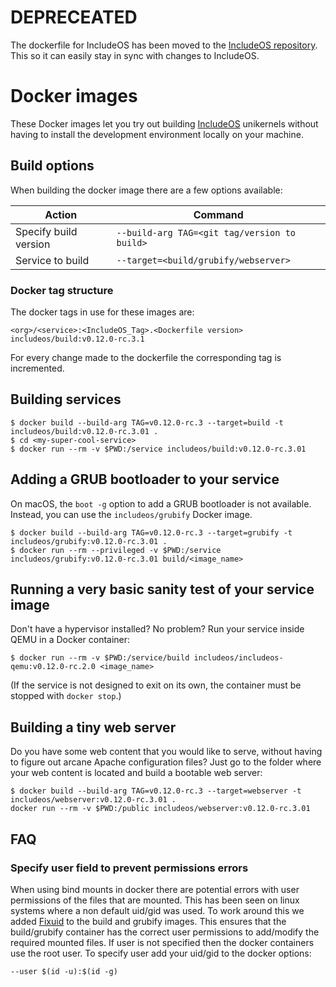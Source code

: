 # DEPRECEATED
The dockerfile for IncludeOS has been moved to the [IncludeOS repository](https://github.com/hioa-cs/IncludeOS). This so it can easily stay in sync with changes to IncludeOS. 

# Docker images

These Docker images let you try out building [IncludeOS](https://github.com/hioa-cs/IncludeOS/) unikernels without having to install the development environment locally on your machine.

## Build options
When building the docker image there are a few options available:

|Action| Command |
|--|--|
|Specify build version| ```--build-arg TAG=<git tag/version to build>``` |
|Service to build|```--target=<build/grubify/webserver>```|

### Docker tag structure
The docker tags in use for these images are:
```
<org>/<service>:<IncludeOS_Tag>.<Dockerfile version>
includeos/build:v0.12.0-rc.3.1
```
For every change made to the dockerfile the corresponding tag is incremented.

## Building services
```
$ docker build --build-arg TAG=v0.12.0-rc.3 --target=build -t includeos/build:v0.12.0-rc.3.01 .
$ cd <my-super-cool-service>
$ docker run --rm -v $PWD:/service includeos/build:v0.12.0-rc.3.01
```

## Adding a GRUB bootloader to your service
On macOS, the `boot -g` option to add a GRUB bootloader is not available. Instead, you can use the `includeos/grubify` Docker image.
```
$ docker build --build-arg TAG=v0.12.0-rc.3 --target=grubify -t includeos/grubify:v0.12.0-rc.3.01 .
$ docker run --rm --privileged -v $PWD:/service includeos/grubify:v0.12.0-rc.3.01 build/<image_name>
```

## Running a very basic sanity test of your service image

Don't have a hypervisor installed? No problem? Run your service inside QEMU in a Docker container:

```
$ docker run --rm -v $PWD:/service/build includeos/includeos-qemu:v0.12.0-rc.2.0 <image_name>
```

(If the service is not designed to exit on its own, the container must be stopped with `docker stop`.)


## Building a tiny web server

Do you have some web content that you would like to serve, without having to figure out arcane Apache configuration files? Just go to the folder where your web content is located and build a bootable web server:

```
$ docker build --build-arg TAG=v0.12.0-rc.3 --target=webserver -t includeos/webserver:v0.12.0-rc.3.01 .
docker run --rm -v $PWD:/public includeos/webserver:v0.12.0-rc.3.01
```

## FAQ
### Specify user field to prevent permissions errors
When using bind mounts in docker there are potential errors with user permissions of the files that are mounted. This has been seen on linux systems where a non default uid/gid was used. To work around this we added [Fixuid](https://github.com/boxboat/fixuid) to the build and grubify images. This ensures that the build/grubify container has the correct user permissions to add/modify the required mounted files. If user is not specified then the docker containers use the root user. To specify user add your uid/gid to the docker options:
```
--user $(id -u):$(id -g)
```
